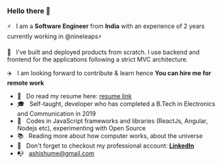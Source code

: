### Hello there 👋

<!--
**ashokdey/ashokdey** is a ✨ _special_ ✨ repository because its `README.md` (this file) appears on your GitHub profile.
-->

:zap: &nbsp; I am a **Software Engineer** from **India** with an experience of 2 years currently working in @nineleaps:zap:

:rocket: &nbsp; I've built and deployed products from scratch. I use backend and frontend for the applications following a strict MVC architecture.

:airplane: &nbsp; I am looking forward to contribute & learn hence **You can hire me for remote work**

- :briefcase: &nbsp; Do read my resume here: [resume link](https://drive.google.com/file/d/1UEQAoMIZIUUh19VEkkYAk2zNy4WaNMdF/view?usp=sharing)
- :mortar_board: &nbsp; Self-taught, developer who has completed a B.Tech in Electronics and Communication in 2019
- :telescope: &nbsp; Codes in JavaScript frameworks and libraries (ReactJs, Angular, Nodejs etc), experimenting with Open Source
- :books: &nbsp; Reading more about how computer works, about the universe
- :tada: &nbsp; Don't forget to checkout my professional account: **[LinkedIn](https://linkedin.com/in/ashishume)**
- :mailbox_with_no_mail: &nbsp; [ashishume@gmail.com](mailto:ashishume@gmail.com)